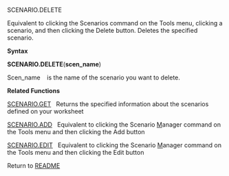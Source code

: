 SCENARIO.DELETE

Equivalent to clicking the Scenarios command on the Tools menu, clicking
a scenario, and then clicking the Delete button. Deletes the specified
scenario.

**Syntax**

**SCENARIO.DELETE**(**scen\_name**)

Scen\_name&nbsp;&nbsp;&nbsp;&nbsp;is the name of the scenario you want
to delete.

**Related Functions**

[SCENARIO.GET](SCENARIO.GET.md)&nbsp;&nbsp;&nbsp;Returns the specified information about
the scenarios defined on your worksheet

[SCENARIO.ADD](SCENARIO.ADD.md)&nbsp;&nbsp;&nbsp;Equivalent to clicking the Scenario
[M](M.md)anager command on the Tools menu and then clicking the Add button

[SCENARIO.EDIT](SCENARIO.EDIT.md)&nbsp;&nbsp;&nbsp;Equivalent to clicking the Scenario
[M](M.md)anager command on the Tools menu and then clicking the Edit button



Return to [README](README.md)

